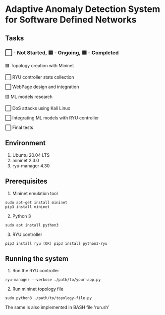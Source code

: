 # Adaptive Anomaly Detection System for Software Defined Networks

## Tasks
### ⬜ - Not Started, 🟨 - Ongoing, 🟩 - Completed


🟩 Topology creation with Mininet

⬜ RYU controller stats collection

⬜ WebPage design and integration

🟨 ML models research

⬜ DoS attacks using Kali Linux

⬜ Integrating ML models with RYU controller

⬜ Final tests


## Environment
1. Ubuntu 20.04 LTS
2. mininet 2.3.0
3. ryu-manager 4.30

## Prerequisites

1. Mininet emulation tool

```
sudo apt-get install mininet
pip3 install mininet
```

2. Python 3

```
sudo apt install python3
```

3. RYU controller

```
pip3 install ryu (OR) pip3 install python3-ryu
```


## Running the system
1. Run the RYU controller

```
ryu-manager --verbose ./path/to/your-app.py
```

2. Run mininet topology file

```
sudo python3 ./path/to/topology-file.py
```

The same is also implemented in BASH file 'run.sh'
